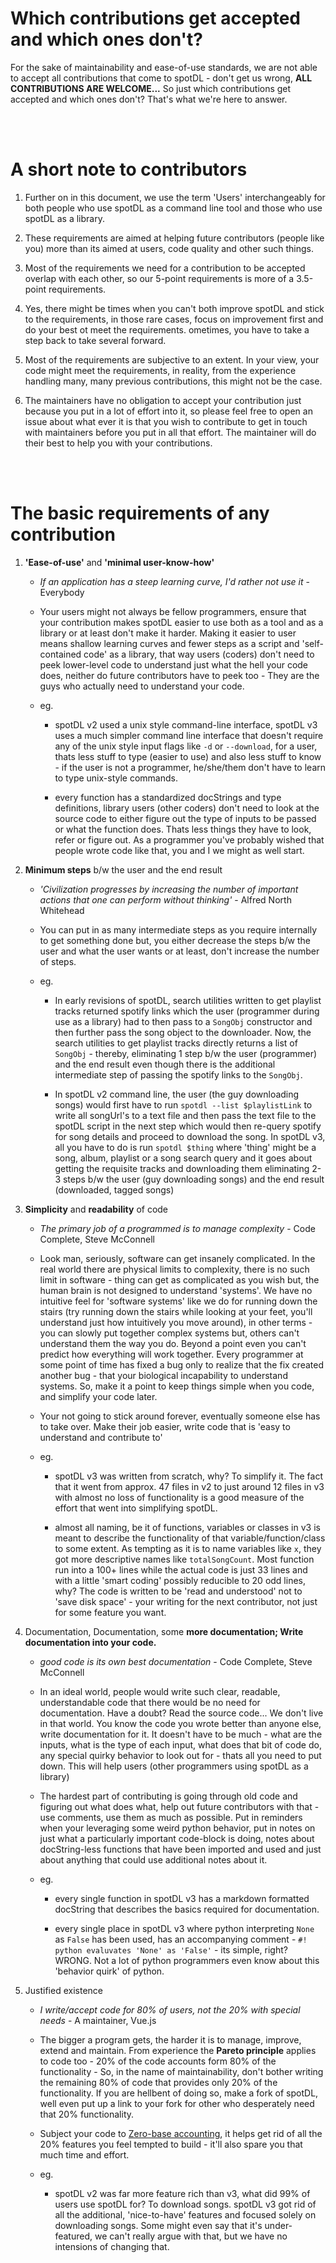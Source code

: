# Which contributions get accepted and which ones don't?

For the sake of maintainability and ease-of-use standards, we are not able to accept all contributions that come to spotDL - don't get us wrong, **ALL CONTRIBUTIONS ARE WELCOME...** So just which
contributions get accepted and which ones don't? That's what we're here to answer.

<br><br>

# A short note to contributors

1. Further on in this document, we use the term 'Users' interchangeably for both people who use spotDL as a command line tool and those who use spotDL as a library.

2. These requirements are aimed at helping future contributors (people like you) more than its aimed at users, code quality and other such things.

3. Most of the requirements we need for a contribution to be accepted overlap with each other, so our 5-point requirements is more of a 3.5-point requirements.

4. Yes, there might be times when you can't both improve spotDL and stick to the requirements, in those rare cases, focus on improvement first and do your best ot meet the requirements.
ometimes, you have to take a step back to take several forward.

5. Most of the requirements are subjective to an extent. In your view, your code might meet the
requirements, in reality, from the experience handling many, many previous contributions, this
might not be the case.

6. The maintainers have no obligation to accept your contribution just because you put in a lot
of effort into it, so please feel free to open an issue about what ever it is that you wish to
contribute to get in touch with maintainers before you put in all that effort. The maintainer
will do their best to help you with your contributions.

<br><br>

# The basic requirements of any contribution

1. **'Ease-of-use'** and **'minimal user-know-how'**
    - *If an application has a steep learning curve, I'd rather not use it* - Everybody

    - Your users might not always be fellow programmers, ensure that your contribution makes spotDL
    easier to use both as a tool and as a library or at least don't make it harder. Making it
    easier to user means shallow learning curves and fewer steps as a script and
    'self-contained code' as a library, that way users (coders) don't need to peek lower-level
    code to understand just what the hell your code does, neither do future contributors have to
    peek too - They are the guys who actually need to understand your code.

    - eg.
        - spotDL v2 used a unix style command-line interface, spotDL v3 uses a much simpler command
        line interface that doesn't require any of the unix style input flags like `-d` or
        `--download`, for a user, thats less stuff to type (easier to use) and also less stuff to
        know - if the user is not a programmer, he/she/them don't have to learn to type unix-style
        commands.

        - every function has a standardized docStrings and type definitions, library users (other
        coders) don't need to look at the source code to either figure out the type of inputs
        to be passed or what the function does. Thats less things they have to look, refer or
        figure out. As a programmer you've probably wished that people wrote code like that, you and I
        we might as well start.

2. **Minimum steps** b/w the user and the end result
    - *'Civilization progresses by increasing the number of important actions that one can
    perform without thinking'* - Alfred North Whitehead

    - You can put in as many intermediate steps as you require internally to get something done
    but, you either decrease the steps b/w the user and what the user wants or at least, don't
    increase the number of steps.

    - eg.
        - In early revisions of spotDL, search utilities written to get playlist tracks returned
        spotify links which the user (programmer during use as a library) had to then pass to a
        `SongObj` constructor and then further pass the song object to the downloader. Now, the
        search utilities to get playlist tracks directly returns a list of `SongObj` - thereby,
        eliminating 1 step b/w the user (programmer) and the end result even though there is
        the additional intermediate step of passing the spotify links to the `SongObj`.

        - In spotDL v2 command line, the user (the guy downloading songs) would first have to run
        `spotdl --list $playlistLink` to write all songUrl's to a text file and then pass the
        text file to the spotDL script in the next step which would then re-query spotify for song
        details and proceed to download the song. In spotDL v3, all you have to do is run
        `spotdl $thing` where 'thing' might be a song, album, playlist or a song search query
        and it goes about getting the requisite tracks and downloading them eliminating 2-3 steps
        b/w the user (guy downloading songs) and the end result (downloaded, tagged songs)

3. **Simplicity** and **readability** of code
    - *The primary job of a programmed is to manage complexity* - Code Complete, Steve McConnell

    - Look man, seriously, software can get insanely complicated. In the real world there are
    physical limits to complexity, there is no such limit in software - thing can get as
    complicated as you wish but, the human brain is not designed to understand 'systems'. We have
    no intuitive feel for 'software systems' like we do for running down the stairs (try running
    down the stairs while looking at your feet, you'll understand just how intuitively you move
    around), in other terms - you can slowly put together complex systems but, others can't
    understand them the way you do. Beyond a point even you can't predict how everything will work
    together. Every programmer at some point of time has fixed a bug only to realize that the fix
    created another bug - that your biological incapability to understand systems. So, make it a
    point to keep things simple when you code, and simplify your code later.

    - Your not going to stick around forever, eventually someone else has to take over. Make their
    job easier, write code that is 'easy to understand and contribute to'

    - eg.
        - spotDL v3 was written from scratch, why? To simplify it. The fact that it went from
        approx. 47 files in v2 to just around 12 files in v3 with almost no loss of functionality
        is a good measure of the effort that went into simplifying spotDL.

        - almost all naming, be it of functions, variables or classes in v3 is meant to describe
        the functionality of that variable/function/class to some extent. As tempting as it is
        to name variables like `x`, they got more descriptive names like `totalSongCount`. Most
        function run into a 100+ lines while the actual code is just 33 lines and with a little
        'smart coding' possibly reducible to 20 odd lines, why? The code is written to be 'read
        and understood' not to 'save disk space' - your writing for the next contributor, not just
        for some feature you want.

4. Documentation, Documentation, some **more documentation; Write documentation into your code.**
    - *good code is its own best documentation* - Code Complete, Steve McConnell

    - In an ideal world, people would write such clear, readable, understandable code that there
    would be no need for documentation. Have a doubt? Read the source code... We don't live in that
    world. You know the code you wrote better than anyone else, write documentation for it. It
    doesn't have to be much - what are the inputs, what is the type of each input, what does that
    bit of code do, any special quirky behavior to look out for - thats all you need to put down.
    This will help users (other programmers using spotDL as a library)

    - The hardest part of contributing is going through old code and figuring out what does what,
    help out future contributors with that - use comments, use them as much as possible. Put in
    reminders when your leveraging some weird python behavior, put in notes on just what a
    particularly important code-block is doing, notes about docString-less functions that have
    been imported and used and just about anything that could use additional notes about it.

    - eg.
        - every single function in spotDL v3 has a markdown formatted docString that describes the
        basics required for documentation.

        - every single place in spotDL v3 where python interpreting `None` as `False` has been
        used, has an accompanying comment - `#! python evaluvates 'None' as 'False'` - its simple,
        right? WRONG. Not a lot of python programmers even know about this 'behavior quirk' of
        python.

5. Justified existence
    - *I write/accept code for 80% of users, not the 20% with special needs* - A maintainer, Vue.js

    - The bigger a program gets, the harder it is to manage, improve, extend and maintain. From
    experience the **Pareto principle** applies to code too - 20% of the code accounts form 80%
    of the functionality - So, in the name of maintainability, don't bother writing the remaining
    80% of code that provides only 20% of the functionality. If you are hellbent of doing so,
    make a fork of spotDL, well even put up a link to your fork for other who desperately need
    that 20% functionality.

    - Subject your code to [Zero-base accounting](./Code%20Docs/codeGuidelines.md), it helps get
    rid of all the 20% features you feel tempted to build - it'll also spare you that much time
    and effort.

    - eg.
        - spotDL v2 was far more feature rich than v3, what did 99% of users use spotDL for? To
        download songs. spotDL v3 got rid of all the additional, 'nice-to-have' features and
        focused solely on downloading songs. Some might even say that it's under-featured, we
        can't really argue with that, but we have no intensions of changing that.